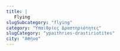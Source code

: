 ```yaml
---
title: |
   Flying
slugSubcategory: "flying"
category: "Υπαιθρίες Δραστηριότητες"
slugCategory: "ypaithries-drastiriotites"
city: "Αθήνα"
---
```


